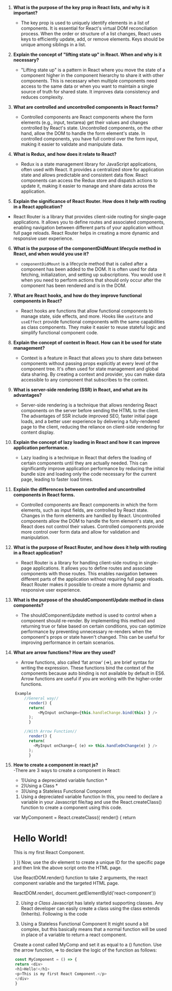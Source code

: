 1. **What is the purpose of the key prop in React lists, and why is it important?**
   - The key prop is used to uniquely identify elements in a list of components. It is essential for React's virtual DOM reconciliation process. When the order or structure of a list changes, React uses keys to efficiently update, add, or remove elements. Keys should be unique among siblings in a list.

2. **Explain the concept of "lifting state up" in React. When and why is it necessary?**
   - "Lifting state up" is a pattern in React where you move the state of a component higher in the component hierarchy to share it with other components. This is necessary when multiple components need access to the same data or when you want to maintain a single source of truth for shared state. It improves data consistency and reduces complexity.      

3. **What are controlled and uncontrolled components in React forms?**
   - Controlled components are React components where the form elements (e.g., input, textarea) get their values and changes controlled by React's state. Uncontrolled components, on the other hand, allow the DOM to handle the form element's state. In controlled components, you have full control over the form input, making it easier to validate and manipulate data.   

4. **What is Redux, and how does it relate to React?**
   - Redux is a state management library for JavaScript applications, often used with React. It provides a centralized store for application state and allows predictable and consistent data flow. React components can access the Redux store and dispatch actions to update it, making it easier to manage and share data across the application.   

5. **Explain the significance of React Router. How does it help with routing in a React  application?**
  - React Router is a library that provides client-side routing for single-page applications. It allows you to define routes and associated components, enabling navigation between different parts of your application without full page reloads. React Router helps in creating a more dynamic and responsive user experience.    

6. **What is the purpose of the componentDidMount lifecycle method in React, and when would you use it?**
   - `componentDidMount` is a lifecycle method that is called after a component has been added to the DOM. It is often used for data fetching, initialization, and setting up subscriptions. You would use it when you need to perform actions that should only occur after the component has been rendered and is in the DOM.

7. **What are React hooks, and how do they improve functional components in React?**
   - React hooks are functions that allow functional components to manage state, side effects, and more. Hooks like `useState` and `useEffect` provide functional components with the same capabilities as class components. They make it easier to reuse stateful logic and simplify functional component code.     

8. **Explain the concept of context in React. How can it be used for state management?**
   - Context is a feature in React that allows you to share data between components without passing props explicitly at every level of the component tree. It's often used for state management and global data sharing. By creating a context and provider, you can make data accessible to any component that subscribes to the context.  

9. **What is server-side rendering (SSR) in React, and what are its advantages?**
    - Server-side rendering is a technique that allows rendering React components on the server before sending the HTML to the client. The advantages of SSR include improved SEO, faster initial page loads, and a better user experience by delivering a fully-rendered page to the client, reducing the reliance on client-side rendering for content display.

10. **Explain the concept of lazy loading in React and how it can improve application performance.**
    - Lazy loading is a technique in React that defers the loading of certain components until they are actually needed. This can significantly improve application performance by reducing the initial bundle size and loading only the code necessary for the current page, leading to faster load times.
11. **Explain the differences between controlled and uncontrolled components in React forms.**
    - Controlled components are React components in which the form elements, such as input fields, are controlled by React state. Changes in the form elements are handled by React. Uncontrolled components allow the DOM to handle the form element's state, and React does not control their values. Controlled components provide more control over form data and allow for validation and manipulation.

12. **What is the purpose of React Router, and how does it help with routing in a React application?**
    - React Router is a library for handling client-side routing in single-page applications. It allows you to define routes and associate components with those routes. This enables navigation between different parts of the application without requiring full page reloads. React Router makes it possible to create a more dynamic and responsive user experience. 

13. **What is the purpose of the shouldComponentUpdate method in class components?**
    - The shouldComponentUpdate method is used to control when a component should re-render. By implementing this method and returning true or false based on certain conditions, you can optimize performance by preventing unnecessary re-renders when the component's props or state haven't changed. This can be useful for improving performance in certain scenarios.  

14. **What are arrow functions? How are they used?**
    - Arrow functions, also called ‘fat arrow‘ (=>), are brief syntax for writing the expression. These functions bind the context of the components because auto binding is not available by default in ES6. Arrow functions are useful if you are working with the higher-order functions.
```javascript
    Example
        //General way//
          render() {
          return(
              <MyInput onChange={this.handleChange.bind(this) } />
          );
          }

        //With Arrow Function//
          render() {
          return(
            <MyInput onChange={ (e) => this.handleOnChange(e) } />
          );
          }
```
15. **How to create a component in react js?**  
    -There are 3 ways to create a component in React:
    * 1)Using a depreciated variable function *
    * 2)Using a Class *
    * 3)Using a Stateless Functional Component
    1. Using a depreciated variable function
    In this, you need to declare a variable in your Javascript file/tag and use the React.createClass() function to create a component using this code.

    var MyComponent = React.createClass({
    render() {
        return <div>
        <h1>Hello World!</h1>
        <p>This is my first React Component.</p>
        </div>
    }
    })
    Now, use the div element to create a unique ID for the specific page and then link the above script onto the HTML page.

    <div id=”react-component”></div>

    Use ReactDOM.render() function to take 2 arguments, the react component variable and the targeted HTML page.

    ReactDOM.render(<MyComponent />, document.getElementById('react-component'))

    2. *Using a Class*
    Javascript has lately started supporting classes. Any React developer can easily create a class using the class extends (Inherits). Following is the code

    3. Using a Stateless Functional Component
    It might sound a bit complex, but this basically means that a normal function will be used in place of a variable to return a react component.

    Create a const called MyComp and set it as equal to a () function. Use the arrow function, => to declare the logic of the function as follows:
````javascript
    const MyComponent = () => {
    return <div>
    <h1>Hello!</h1>
    <p>This is my first React Component.</p>
    </div>
    }
````
